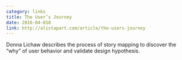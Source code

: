 ```yaml
---
category: links
title: The User’s Journey
date: 2016-04-010
link: http://alistapart.com/article/the-users-journey
---
```


Donna Lichaw describes the process of story mapping to discover the “why” of user behavior and validate design hypothesis.
